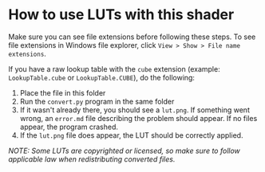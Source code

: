 # How to use LUTs with this shader

Make sure you can see file extensions before following these steps. To see file extensions in Windows file explorer, click `View > Show > File name extensions`.

If you have a raw lookup table with the `cube` extension (example: `LookupTable.cube` or `LookupTable.CUBE`), do the following:

1. Place the file in this folder
2. Run the `convert.py` program in the same folder
3. If it wasn't already there, you should see a `lut.png`. If something went wrong, an `error.md` file describing the problem should appear. If no files appear, the program crashed.
5. If the `lut.png` file does appear, the LUT should be correctly applied.

*NOTE: Some LUTs are copyrighted or licensed, so make sure to follow applicable law when redistributing converted files.*